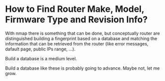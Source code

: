 # How to Find Router Make, Model, Firmware Type and Revision Info?

With nmap there is something that can be done, but conceptually router are distinguished building a fingerprint based on a database and matching the information that can be retrieved from the router (like error messages, dafault page, public IPs range, ...).

Build a database is a medium level.

Build a database like these is probably going to advance. Maybe not, let me grow.
